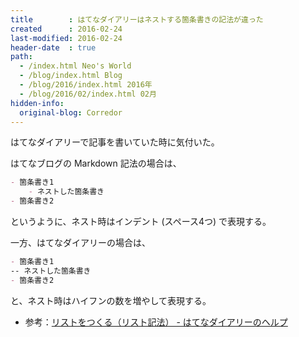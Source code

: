 ```yaml
---
title        : はてなダイアリーはネストする箇条書きの記法が違った
created      : 2016-02-24
last-modified: 2016-02-24
header-date  : true
path:
  - /index.html Neo's World
  - /blog/index.html Blog
  - /blog/2016/index.html 2016年
  - /blog/2016/02/index.html 02月
hidden-info:
  original-blog: Corredor
---
```


はてなダイアリーで記事を書いていた時に気付いた。

はてなブログの Markdown 記法の場合は、

```markdown
- 箇条書き1
    - ネストした箇条書き
- 箇条書き2
```

というように、ネスト時はインデント (スペース4つ) で表現する。

一方、はてなダイアリーの場合は、

```markdown
- 箇条書き1
-- ネストした箇条書き
- 箇条書き2
```

と、ネスト時はハイフンの数を増やして表現する。

- 参考：[リストをつくる（リスト記法） - はてなダイアリーのヘルプ](http://hatenadiary.g.hatena.ne.jp/keyword/%E3%83%AA%E3%82%B9%E3%83%88%E3%82%92%E3%81%A4%E3%81%8F%E3%82%8B%EF%BC%88%E3%83%AA%E3%82%B9%E3%83%88%E8%A8%98%E6%B3%95%EF%BC%89)

